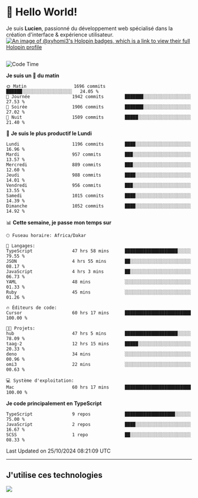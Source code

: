 # 👋 Hello World!

Je suis **Lucien**, passionné du développement web spécialisé dans la création d'interface & expérience utilisateur.
[![An image of @xyhomi3's Holopin badges, which is a link to view their full Holopin profile](https://holopin.me/xyhomi3)](https://holopin.io/@xyhomi3)

##

<!--START_SECTION:waka-->
![Code Time](http://img.shields.io/badge/Code%20Time-2%2C398%20hrs%2036%20mins-blue)

**Je suis un 🐤 du matin** 

```text
🌞 Matin                  1696 commits        ██████░░░░░░░░░░░░░░░░░░░   24.05 % 
🌆 Journée                1942 commits        ███████░░░░░░░░░░░░░░░░░░   27.53 % 
🌃 Soirée                 1906 commits        ███████░░░░░░░░░░░░░░░░░░   27.02 % 
🌙 Nuit                   1509 commits        █████░░░░░░░░░░░░░░░░░░░░   21.40 % 
```
📅 **Je suis le plus productif le Lundi** 

```text
Lundi                    1196 commits        ████░░░░░░░░░░░░░░░░░░░░░   16.96 % 
Mardi                    957 commits         ███░░░░░░░░░░░░░░░░░░░░░░   13.57 % 
Mercredi                 889 commits         ███░░░░░░░░░░░░░░░░░░░░░░   12.60 % 
Jeudi                    988 commits         ████░░░░░░░░░░░░░░░░░░░░░   14.01 % 
Vendredi                 956 commits         ███░░░░░░░░░░░░░░░░░░░░░░   13.55 % 
Samedi                   1015 commits        ████░░░░░░░░░░░░░░░░░░░░░   14.39 % 
Dimanche                 1052 commits        ████░░░░░░░░░░░░░░░░░░░░░   14.92 % 
```


📊 **Cette semaine, je passe mon temps sur** 

```text
🕑︎ Fuseau horaire: Africa/Dakar

💬 Langages: 
TypeScript               47 hrs 58 mins      ████████████████████░░░░░   79.55 % 
JSON                     4 hrs 55 mins       ██░░░░░░░░░░░░░░░░░░░░░░░   08.17 % 
JavaScript               4 hrs 3 mins        ██░░░░░░░░░░░░░░░░░░░░░░░   06.73 % 
YAML                     48 mins             ░░░░░░░░░░░░░░░░░░░░░░░░░   01.33 % 
Ruby                     45 mins             ░░░░░░░░░░░░░░░░░░░░░░░░░   01.26 % 

🔥 Éditeurs de code: 
Cursor                   60 hrs 17 mins      █████████████████████████   100.00 % 

🐱‍💻 Projets: 
hub                      47 hrs 5 mins       ████████████████████░░░░░   78.09 % 
taag-2                   12 hrs 15 mins      █████░░░░░░░░░░░░░░░░░░░░   20.33 % 
deno                     34 mins             ░░░░░░░░░░░░░░░░░░░░░░░░░   00.96 % 
omi3                     22 mins             ░░░░░░░░░░░░░░░░░░░░░░░░░   00.63 % 

💻 Système d'exploitation: 
Mac                      60 hrs 17 mins      █████████████████████████   100.00 % 
```

**Je code principalement en TypeScript** 

```text
TypeScript               9 repos             ███████████████████░░░░░░   75.00 % 
JavaScript               2 repos             ████░░░░░░░░░░░░░░░░░░░░░   16.67 % 
SCSS                     1 repo              ██░░░░░░░░░░░░░░░░░░░░░░░   08.33 % 
```




 Last Updated on 25/10/2024 08:21:09 UTC
<!--END_SECTION:waka-->
---

## J'utilise ces technologies

<p align="left">
  <a href="https://skillicons.dev">
    <img src="https://skillicons.dev/icons?i=ts,js,md,scss,tailwind,react,docker,express,astro,vite,nextjs,vercel,figma,ableton" />
  </a>
</p>

